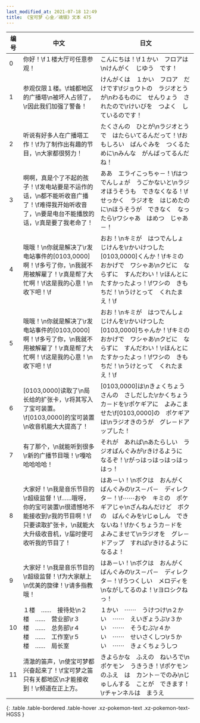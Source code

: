 ```yaml
---
last_modified_at: 2021-07-18 12:49
title: 《宝可梦 心金／魂银》文本 475
---
```

| 编号 | 中文 | 日文 |
| ---- | ---- | ---- |
| 0 | 你好！\f１楼大厅可任意参观！ | こんにちは！\f１かい　フロアは\nけんがく　じゆう　です！ |
| 1 | 参观仅限１楼。\f城都地区的广播塔\n被坏人占领了，\r因此我们加强了警备！ | けんがくは　１かい　フロア　だけです\fジョウトの　ラジオとうが\nわるものに　せんりょう　されたので\rけいびを　つよく　しているのです！ |
| 2 | 听说有好多人在广播塔工作！\f为了制作出有趣的节目，\n大家都很努力！ | たくさんの　ひとが\nラジオとうで　はたらいてるんだって！\fおもしろい　ばんぐみを　つくるために\nみんな　がんばってるんだね！ |
| 3 | 啊啊，真是个了不起的孩子！\f发电站要是不运作的话，\n都不能听收音广播了！\f难得我开始听收音了，\n要是电台不能播放的话，\r真是要了我老命了！ | ああ　エライこっちゃ－！\fはつでんしょが　うごかないと\nラジオほうそうも　できなくなる！\fせっかく　ラジオを　はじめたのに\nほうそうが　できなく　なったら\rワシゃあ　はめつ　じゃあ－！ |
| 4 | 哦哦！\n你就是解决了\r发电站事件的[0103,0000]啊！\f多亏了你，\n我就不用被解雇了！\r真是帮了大忙啊！\f这是我的心意！\n收下吧！\f | おお！\nキミが　はつでんしょ　じけんを\rかいけつした　[0103,0000]くんか！\fキミの　おかげで　ワシゃあ\nクビに　ならずに　すんだわい！\rほんとに　たすかったよっ！\fワシの　きもちだ！\nうけとって　くれたまえ！\f |
| 5 | 哦哦！\n你就是解决了\r发电站事件的[0103,0000]啊！\f多亏了你，\n我就不用被解雇了！\r真是帮了大忙啊！\f这是我的心意！\n收下吧！\f | おお！\nキミが　はつでんしょ　じけんを\rかいけつした　[0103,0000]ちゃんか！\fキミの　おかげで　ワシゃあ\nクビに　ならずに　すんだわい！\rほんとに　たすかったよっ！\fワシの　きもちだ！\nうけとって　くれたまえ！\f |
| 6 | [0103,0000]读取了\n局长给的扩张卡，\r将其写入了宝可装置。\f[0103,0000]的宝可装置\n收音机能大大提高了！ | [0103,0000]は\nきょくちょうさんの　さしだした\rかくちょうカ－ドを\rポケギアに　よみこませた\f[0103,0000]の　ポケギアは\nラジオきのうが　グレ－ドアップした！ |
| 7 | 有了那个，\n就能听到很多\r新的广播节目哦！\r嘎哈哈哈哈哈！ | それが　あれば\nあたらしい　ラジオばんぐみが\rきけるように　なるぞ！\rがっはっはっはっはっはっ！ |
| 8 | 大家好！\n我是音乐节目的\r超级监督！\f……哦呀，你的宝可装置\n很遗憾地不能接收到\r我的节目啊！\f只要读取扩张卡，\n就能大大升级收音机，\r届时便可收听我的节目了！ | はあ－い！\nボクは　おんがく　ばんぐみの\rス－パ－　ディレクタ－！\f⋯⋯おや　キミの　ポケギアじゃ\nざんねんだけど　ボクの　ばんぐみを\rじゅしん　できないね！\fかくちょうカ－ドを　よみこませて\nラジオを　グレ－ドアップ　すれば\rきけるように　なるよ！ |
| 9 | 大家好！\n我是音乐节目的\r超级监督！\f为大家献上\n优美的旋律！\r请多指教哦！ | はあ－い！\nボクは　おんがく　ばんぐみの\rス－パ－　ディレクタ－！\fうつくしい　メロディを\nながしてるのよ！\rヨロシクねっ！ |
| 10 | １楼　……　接待处\n２楼　……　营业部\r３楼　……　总务部\r４楼　……　工作室\r５楼　……　局长室 | １かい　⋯⋯　うけつけ\n２かい　⋯⋯　えいぎょうぶ\r３かい　⋯⋯　そうむぶ\r４かい　⋯⋯　せいさくしつ\r５かい　⋯⋯　きょくちょうしつ |
| 11 | 清澈的笛声，\n使宝可梦都兴奋起来了！\f宝可梦之笛只有关都地区\n才能接收到！\r频道在正上方。 | きよらかな　ふえの　ねいろで\nポケモン　うきうき！\fポケモンのふえ　は　カント－でのみ\nじゅしんする　ことが　できます！\rチャンネルは　まうえ |
{: .table .table-bordered .table-hover .xz-pokemon-text .xz-pokemon-text-HGSS }